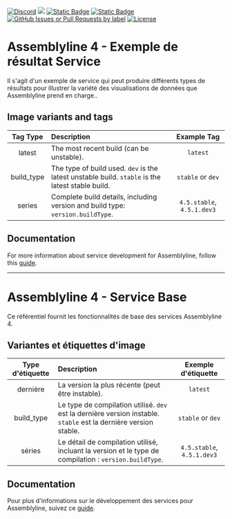 [![Discord](https://img.shields.io/badge/chat-on%20discord-7289da.svg?sanitize=true)](https://discord.gg/GUAy9wErNu)
[![](https://img.shields.io/discord/908084610158714900)](https://discord.gg/GUAy9wErNu)
[![Static Badge](https://img.shields.io/badge/github-assemblyline-blue?logo=github)](https://github.com/CybercentreCanada/assemblyline)
[![Static Badge](https://img.shields.io/badge/github-assemblyline--v4--service-blue?logo=github)](https://github.com/CybercentreCanada/assemblyline-v4-service)
[![GitHub Issues or Pull Requests by label](https://img.shields.io/github/issues/CybercentreCanada/assemblyline/service-base)](https://github.com/CybercentreCanada/assemblyline/issues?q=is:issue+is:open+label:service-base)
[![License](https://img.shields.io/github/license/CybercentreCanada/assemblyline-v4-service)](./LICENCE.md)

# Assemblyline 4 - Exemple de résultat Service

Il s'agit d'un exemple de service qui peut produire différents types de résultats pour illustrer la variété des visualisations de données que Assemblyline prend en charge..

## Image variants and tags

| **Tag Type** | **Description**                                                                                  |      **Example Tag**       |
| :----------: | :----------------------------------------------------------------------------------------------- | :------------------------: |
|    latest    | The most recent build (can be unstable).                                                         |          `latest`          |
|  build_type  | The type of build used. `dev` is the latest unstable build. `stable` is the latest stable build. |     `stable` or `dev`      |
|    series    | Complete build details, including version and build type: `version.buildType`.                   | `4.5.stable`, `4.5.1.dev3` |

## Documentation

For more information about service development for Assemblyline, follow this [guide](https://cybercentrecanada.github.io/assemblyline4_docs/developer_manual/services/developing_an_assemblyline_service/).

---

# Assemblyline 4 - Service Base

Ce référentiel fournit les fonctionnalités de base des services Assemblyline 4.

## Variantes et étiquettes d'image

| **Type d'étiquette** | **Description**                                                                                                  |  **Exemple d'étiquette**   |
| :------------------: | :--------------------------------------------------------------------------------------------------------------- | :------------------------: |
|       dernière       | La version la plus récente (peut être instable).                                                                 |          `latest`          |
|      build_type      | Le type de compilation utilisé. `dev` est la dernière version instable. `stable` est la dernière version stable. |     `stable` or `dev`      |
|        séries        | Le détail de compilation utilisé, incluant la version et le type de compilation : `version.buildType`.           | `4.5.stable`, `4.5.1.dev3` |

## Documentation

Pour plus d'informations sur le développement des services pour Assemblyline, suivez ce [guide](https://cybercentrecanada.github.io/assemblyline4_docs/developer_manual/services/developing_an_assemblyline_service/).
